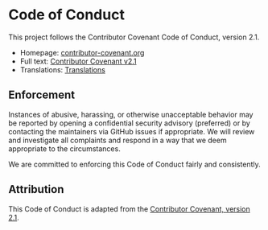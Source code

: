 # Code of Conduct

This project follows the Contributor Covenant Code of Conduct, version 2.1.

- Homepage: [contributor-covenant.org](https://www.contributor-covenant.org)
- Full text: [Contributor Covenant v2.1](https://www.contributor-covenant.org/version/2/1/code_of_conduct/)
- Translations: [Translations](https://www.contributor-covenant.org/translations)

## Enforcement

Instances of abusive, harassing, or otherwise unacceptable behavior may be reported by opening a confidential security advisory (preferred) or by contacting the maintainers via GitHub issues if appropriate. We will review and investigate all complaints and respond in a way that we deem appropriate to the circumstances.

We are committed to enforcing this Code of Conduct fairly and consistently.

## Attribution

This Code of Conduct is adapted from the [Contributor Covenant, version 2.1](https://www.contributor-covenant.org/version/2/1/code_of_conduct/).
